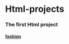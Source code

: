 # Html-projects

### The first Html project 
#### [fashion ](https://aya-ai-2022.github.io/Html-projects/fashion.html)
